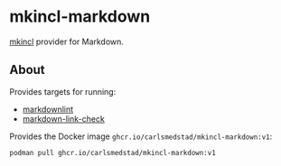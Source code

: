 # mkincl-markdown

[mkincl](https://github.com/carlsmedstad/mkincl) provider for Markdown.

## About

Provides targets for running:

* [markdownlint](https://github.com/igorshubovych/markdownlint-cli)
* [markdown-link-check](https://github.com/tcort/markdown-link-check)

Provides the Docker image `ghcr.io/carlsmedstad/mkincl-markdown:v1`:

```sh
podman pull ghcr.io/carlsmedstad/mkincl-markdown:v1
```
